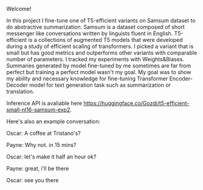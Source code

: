 Welcome!

In this project I fine-tune one of T5-efficient variants on Samsum dataset to do abstractive summarization. Samsum is a dataset composed of short messenger like conversations written by linguists fluent in English. T5-efficient is a collections of augmented T5 models that were developed during a study of efficient scaling of transformers. I picked a variant that is small but has good metrics and outperforms other variants with comparable number of parameters. I tracked my experiments with Weights&Biases. Summaries generated by model fine-tuned by me sometimes are far from perfect but training a perfect model wasn't my goal. My goal was to show my ability and necessary knowledge for fine-tuning Transformer Encoder-Decoder model for text generation task such as summarization or translation.

Inference API is avaliable here https://huggingface.co/Gozdi/t5-efficient-small-nl16-samsum-exp2.

Here's also an example conversation:

Oscar: A coffee at Tristano's?

Payne: Why not. in 15 mins?

Oscar: let's make it half an hour ok?

Payne: great, i'll be there

Oscar: see you there
